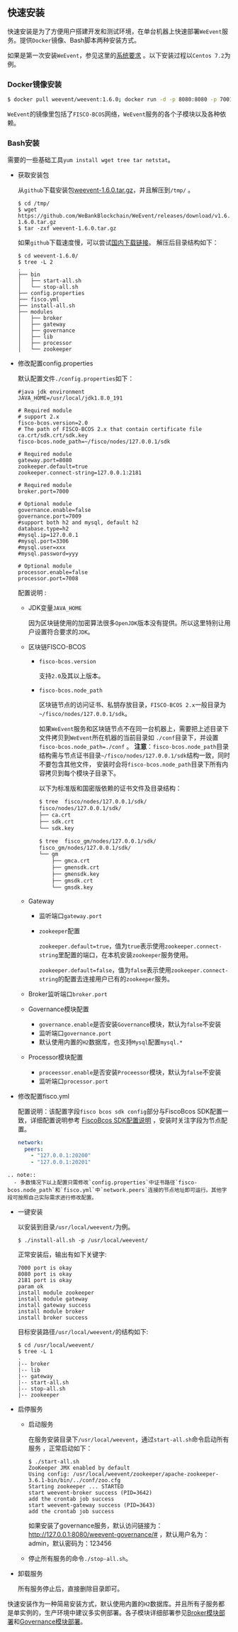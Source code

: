 ## 快速安装

快速安装是为了方便用户搭建开发和测试环境，在单台机器上快速部署`WeEvent`服务。提供`Docker`镜像、Bash脚本两种安装方式。

如果是第一次安装`WeEvent`，参见这里的[系统要求](./environment.html) 。以下安装过程以`Centos 7.2`为例。

### Docker镜像安装

  ```bash
  $ docker pull weevent/weevent:1.6.0; docker run -d -p 8080:8080 -p 7001:7001 weevent/weevent:1.6.0 /root/run.sh
  ```

  `WeEvent`的镜像里包括了`FISCO-BCOS`网络，`WeEvent`服务的各个子模块以及各种依赖。


### Bash安装

需要的一些基础工具`yum install wget tree tar netstat`。

- 获取安装包

  从`github`下载安装包[weevent-1.6.0.tar.gz](https://github.com/WeBankBlockchain/WeEvent/releases/download/v1.6.0/weevent-1.6.0.tar.gz)，并且解压到`/tmp/` 。

  ```shell
  $ cd /tmp/
  $ wget https://github.com/WeBankBlockchain/WeEvent/releases/download/v1.6.0/weevent-1.6.0.tar.gz
  $ tar -zxf weevent-1.6.0.tar.gz
  ```

  如果`github`下载速度慢，可以尝试[国内下载链接](https://osp-1257653870.cos.ap-guangzhou.myqcloud.com/WeEvent/download/releases/v1.6.0/weevent-1.6.0.tar.gz)。
解压后目录结构如下：
  
  ```shell
  $ cd weevent-1.6.0/
  $ tree -L 2
  .
  ├── bin
  │   ├── start-all.sh
  │   └── stop-all.sh
  ├── config.properties
  ├── fisco.yml
  ├── install-all.sh
  ├── modules
  │   ├── broker
  │   ├── gateway
  │   ├── governance
  │   ├── lib
  │   ├── processor
  │   └── zookeeper
  ```
  
- 修改配置config.properties

  默认配置文件`./config.properties`如下：

  ```properties
  #java jdk environment
  JAVA_HOME=/usr/local/jdk1.8.0_191
  
  # Required module
  # support 2.x
  fisco-bcos.version=2.0
  # The path of FISCO-BCOS 2.x that contain certificate file ca.crt/sdk.crt/sdk.key
  fisco-bcos.node_path=~/fisco/nodes/127.0.0.1/sdk
  
  # Required module
  gateway.port=8080
  zookeeper.default=true
  zookeeper.connect-string=127.0.0.1:2181
  
  # Required module
  broker.port=7000
  
  # Optional module
  governance.enable=false
  governance.port=7009
  #support both h2 and mysql, default h2
  database.type=h2
  #mysql.ip=127.0.0.1
  #mysql.port=3306
  #mysql.user=xxx
  #mysql.password=yyy
  
  # Optional module
  processor.enable=false
  processor.port=7008
  ```
  
  配置说明 :
  
  - JDK变量`JAVA_HOME`
    
    因为区块链使用的加密算法很多`OpenJDK`版本没有提供。所以这里特别让用户设置符合要求的`JDK`。
    
  - 区块链FISCO-BCOS
  
    - `fisco-bcos.version`
  
      支持`2.0`及其以上版本。
  
    - `fisco-bcos.node_path`
  
      区块链节点的访问证书、私钥存放目录，`FISCO-BCOS 2.x`一般目录为`~/fisco/nodes/127.0.0.1/sdk`。
  
      如果`WeEvent`服务和区块链节点不在同一台机器上，需要把上述目录下文件拷贝到`WeEvent`所在机器的当前目录如 `./conf`目录下，并设置`fisco-bcos.node_path=./conf` 。 **注意**：`fisco-bcos.node_path`目录结构需与节点证书目录`~/fisco/nodes/127.0.0.1/sdk`结构一致，同时不要包含其他文件， 安装时会将`fisco-bcos.node_path`目录下所有内容拷贝到每个模块子目录下。
      
      以下为标准版和国密版依赖的证书文件及目录结构：
      
      ```bash
      $ tree  fisco/nodes/127.0.0.1/sdk/
      fisco/nodes/127.0.0.1/sdk/
      ├── ca.crt
      ├── sdk.crt
      └── sdk.key
      
      $ tree  fisco_gm/nodes/127.0.0.1/sdk/
      fisco_gm/nodes/127.0.0.1/sdk/
      └── gm
          ├── gmca.crt
          ├── gmensdk.crt
          ├── gmensdk.key
          ├── gmsdk.crt
          └── gmsdk.key
      ```
  
  - Gateway
  
    - 监听端口`gateway.port`
  
    - `zookeeper`配置
  
      `zookeeper.default=true`，值为`true`表示使用`zookeeper.connect-string`里配置的端口，在本机安装`zookeeper`服务使用。
  
      `zookeeper.default=false`，值为`false`表示使用`zookeeper.connect-string`的配置去连接用户已有的`zookeeper`服务。
  
  - Broker监听端口`broker.port`
  
  - Governance模块配置
  
    - `governance.enable`是否安装`Governance`模块，默认为`false`不安装
    - 监听端口`governance.port`
    - 默认使用内置的`H2`数据库，也支持`Mysql`配置`mysql.*`
  
  - Processor模块配置
  
    - `proceessor.enable`是否安装`Proceessor`模块，默认为`false`不安装
    - 监听端口`processor.port`
  
- 修改配置fisco.yml

  配置说明：该配置字段`fisco bcos sdk config`部分与FiscoBcos SDK配置一致，详细配置说明参考 [FiscoBcos SDK配置说明](https://fisco-bcos-documentation.readthedocs.io/zh_CN/latest/docs/sdk/java_sdk/configuration.html) ，安装时关注字段为节点配置。

  ```yaml
  network:
    peers:
      - "127.0.0.1:20200"
      - "127.0.0.1:20201"
  ```


```eval_rst
.. note::
  - 多数情况下以上配置只需修改`config.properties`中证书路径`fisco-bcos.node_path`和`fisco.yml`中`network.peers`连接的节点地址即可运行。其他字段可按照自己实际需求进行修改配置。
```



- 一键安装

  以安装到目录`/usr/local/weevent/`为例。

  ```shell
  $ ./install-all.sh -p /usr/local/weevent/
  ```

  正常安装后，输出有如下关键字:

  ```
  7000 port is okay
  8080 port is okay
  2181 port is okay
  param ok
  install module zookeeper
  install module gateway 
  install gateway success 
  install module broker 
  install broker success 
  ```

  目标安装路径`/usr/local/weevent/`的结构如下:

  ```shell
  $ cd /usr/local/weevent/
  $ tree -L 1
  .
  |-- broker
  |-- lib
  |-- gateway
  |-- start-all.sh
  |-- stop-all.sh
  |-- zookeeper
  ```

- 启停服务
  - 启动服务

    在服务安装目录下`/usr/local/weevent`，通过`start-all.sh`命令启动所有服务 ，正常启动如下：

    ```shell
    $ ./start-all.sh
    ZooKeeper JMX enabled by default
    Using config: /usr/local/weevent/zookeeper/apache-zookeeper-3.6.1-bin/bin/../conf/zoo.cfg
    Starting zookeeper ... STARTED
    start weevent-broker success (PID=3642)
    add the crontab job success
    start weevent-gateway success (PID=3643)
    add the crontab job success
    ```
    
    如果安装了governance服务，默认访问链接为：http://127.0.0.1:8080/weevent-governance/# ，默认用户名为：admin，默认密码为：123456

  - 停止所有服务的命令`./stop-all.sh`。

- 卸载服务

  所有服务停止后，直接删除目录即可。
  


快速安装作为一种简易安装方式，默认使用内置的`H2`数据库。并且所有子服务都是单实例的，生产环境中建议多实例部署。各子模块详细部署参见[Broker模块部署](./module/broker.html)和[Governance模块部署](./module/governance.html)。
